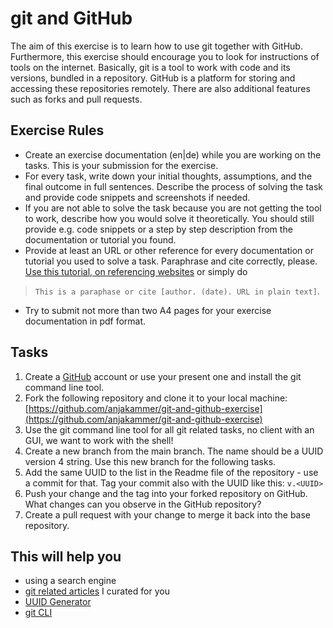 # git and GitHub

The aim of this exercise is to learn how to use git together with GitHub. Furthermore, this exercise should encourage you to look for instructions of tools on the internet.
Basically, git is a tool to work with code and its versions, bundled in a repository.
GitHub is a platform for storing and accessing these repositories remotely. There are also additional features such as forks and pull requests.

## Exercise Rules

- Create an exercise documentation (en|de) while you are working on the tasks. This is your submission for the exercise.
- For every task, write down your initial thoughts, assumptions, and the final outcome in full sentences. Describe the process of solving the task and provide code snippets and screenshots if needed.
- If you are not able to solve the task because you are not getting the tool to work, describe how you would solve it theoretically. You should still provide e.g. code snippets or a step by step description from the documentation or tutorial you found.
- Provide at least an URL or other reference for every documentation or tutorial you used to solve a task. Paraphrase and cite correctly, please. [Use this tutorial, on referencing websites](https://www.scribbr.com/apa-examples/website/) or simply do 
> `This is a paraphase or cite [author. (date). URL in plain text]`.
- Try to submit not more than two A4 pages for your exercise documentation in pdf format.

## Tasks

1. Create a [GitHub](https://github.com/) account or use your present one and install the git command line tool.
2. Fork the following repository and clone it to your local machine: [https://github.com/anjakammer/git-and-github-exercise](https://github.com/anjakammer/git-and-github-exercise)
3. Use the git command line tool for all git related tasks, no client with an GUI, we want to work with the shell!
4. Create a new branch from the main branch. The name should be a UUID version 4 string. Use this new branch for the following tasks.
5. Add the same UUID to the list in the Readme file of the repository - use a commit for that. Tag your commit also with the UUID like this: `v.<UUID>`
6. Push your change and the tag into your forked repository on GitHub. What changes can you observe in the GitHub repository?
7. Create a pull request with your change to merge it back into the base repository.

## This will help you

- using a search engine
- [git related articles](../deep-dive/development.md#articles) I curated for you
- [UUID Generator](https://www.uuidgenerator.net/)
- [git CLI](https://git-scm.com/downloads)

